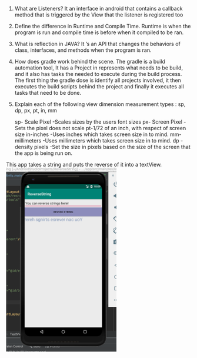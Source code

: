 1.  What are Listeners?
	It an interface in android that contains a callback method that is triggered by the View that the listener is registered too

2. Define the difference in Runtime and Compile Time.
	Runtime is when the program is run and compile time is before when it compiled to be ran.

3. What is reflection in JAVA?
	It ’s an API that changes the behaviors of class, interfaces, and methods when the program is ran.

4.  How does gradle work behind the scene.
The gradle is a build automation tool, It has a Project in represents what needs to be build, and it also has tasks the needed to execute during the build process. The first thing the gradle dose is identify all projects involved, it then executes the build scripts behind the project and finally it executes all tasks that need to be done.
 
5. Explain each of the following view dimension measurement types :
sp, dp, px, pt, in, mm

	sp- Scale Pixel
		-Scales sizes by the users font sizes
	px- Screen Pixel
		-Sets the pixel does not scale
	pt-1/72 of an inch, with respect of screen size
	in-inches
		-Uses inches which takes screen size in to mind.
	mm- millimeters
		-Uses millimeters which takes screen size in to mind.
	dp - density pixels
		-Set the size in pixels based on the size of the screen that the app is being run on.
    
This app takes a string and puts the reverse of it into a textView.
<br>
<img src="https://github.com/bferguson92/ReverseString/blob/master/Screen%20Shot%202019-09-26%20at%2010.09.56%20PM.png?raw=true" width="300px" height="500px">
